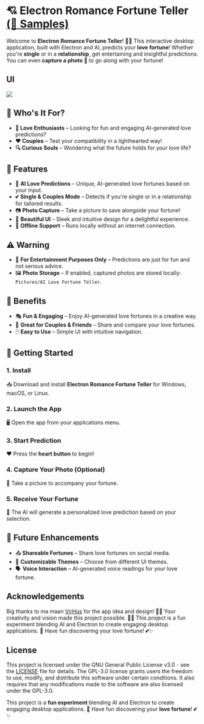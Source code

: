 # 💘 Electron Romance Fortune Teller [(📌 Samples)](https://www.facebook.com/share/p/16CRjqYTtA/)

Welcome to **Electron Romance Fortune Teller**! 🔮✨ This interactive desktop application, built with Electron and AI, predicts your **love fortune**! Whether you're **single** or in a **relationship**, get entertaining and insightful predictions. You can even **capture a photo 📸** to go along with your fortune!  

## UI

![](sample.jpg)

## 💑 Who's It For?  
- **💞 Love Enthusiasts** – Looking for fun and engaging AI-generated love predictions?  
- **❤️ Couples** – Test your compatibility in a lighthearted way!  
- **🔍 Curious Souls** – Wondering what the future holds for your love life?  

## 🌟 Features  

- 🔮 **AI Love Predictions** – Unique, AI-generated love fortunes based on your input.  
- 💕 **Single & Couples Mode** – Detects if you're single or in a relationship for tailored results.  
- 📷 **Photo Capture** – Take a picture to save alongside your fortune!  
- 🎨 **Beautiful UI** – Sleek and intuitive design for a delightful experience.  
- 🔌 **Offline Support** – Runs locally without an internet connection.  

## ⚠️ Warning  

- 🚨 **For Entertainment Purposes Only** – Predictions are just for fun and not serious advice.  
- 🖼️ **Photo Storage** – If enabled, captured photos are stored locally: `Pictures/AI Love Fortune Teller`.  

## 🎁 Benefits  

- 🎭 **Fun & Engaging** – Enjoy AI-generated love fortunes in a creative way.  
- 👫 **Great for Couples & Friends** – Share and compare your love fortunes.  
- 🖱️ **Easy to Use** – Simple UI with intuitive navigation.  

## 🚀 Getting Started  

### 1. Install  
📥 Download and install **Electron Romance Fortune Teller** for Windows, macOS, or Linux.  

### 2. Launch the App  
🖥️ Open the app from your applications menu.  

### 3. Start Prediction  
❤️ Press the **heart button** to begin!  

### 4. Capture Your Photo (Optional)  
📸 Take a picture to accompany your fortune.  

### 5. Receive Your Fortune  
💬 The AI will generate a personalized love prediction based on your selection.  

## 🔮 Future Enhancements  

- 📤 **Shareable Fortunes** – Share love fortunes on social media.  
- 🎨 **Customizable Themes** – Choose from different UI themes.  
- 🗣️ **Voice Interaction** – AI-generated voice readings for your love fortune.  

## Acknowledgements

Big thanks to ma maan [VirHus](https://github.com/VirHus) for the app idea and design! 🎨💡 Your creativity and vision made this project possible. 🚀💖
This project is a fun experiment blending AI and Electron to create engaging desktop applications. 🎉 Have fun discovering your love fortune! 💕✨

## License

This project is licensed under the GNU General Public License v3.0 - see the [LICENSE](LICENSE) file for details.
The GPL-3.0 license grants users the freedom to use, modify, and distribute this software under certain conditions. It also requires that any modifications made to the software are also licensed under the GPL-3.0.

This project is a **fun experiment** blending AI and Electron to create engaging desktop applications. 🎉 Have fun discovering your **love fortune**! 💕✨  
